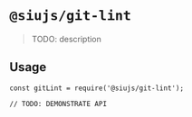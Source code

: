 # `@siujs/git-lint`

> TODO: description

## Usage

```
const gitLint = require('@siujs/git-lint');

// TODO: DEMONSTRATE API
```

